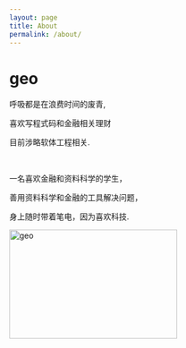 ```yaml
---
layout: page
title: About
permalink: /about/
---
```


<h1 class="post-title">geo</h1>

<p>呼吸都是在浪费时间的废青,</p>
<p>喜欢写程式码和金融相关理财</p>
<p>目前涉略软体工程相关.</p>
<br>
<p>一名喜欢金融和资料科学的学生，</p>
<p>善用资料科学和金融的工具解决问题，</p>
<p>身上随时带着笔电，因为喜欢科技.</p>

<p><img align="left" width='300' height='195' src="https://github-readme-stats.vercel.app/api/top-langs/?username=geomuse&count_private=true&show_icons=true&layout=compact" alt="geo"/></p>

